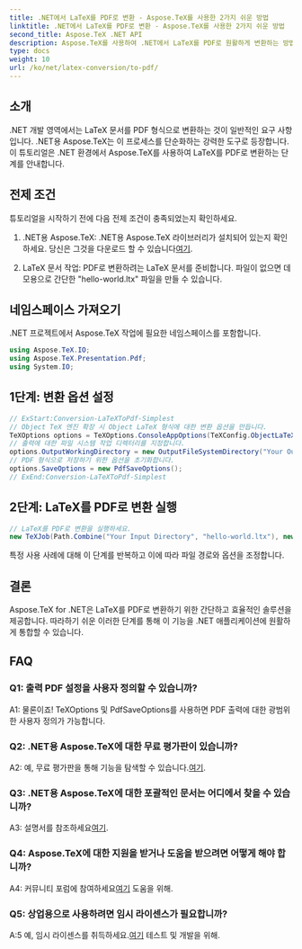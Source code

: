 ```yaml
---
title: .NET에서 LaTeX를 PDF로 변환 - Aspose.TeX를 사용한 2가지 쉬운 방법
linktitle: .NET에서 LaTeX를 PDF로 변환 - Aspose.TeX를 사용한 2가지 쉬운 방법
second_title: Aspose.TeX .NET API
description: Aspose.TeX를 사용하여 .NET에서 LaTeX를 PDF로 원활하게 변환하는 방법을 살펴보세요. PDF 출력을 손쉽게 통합하고 사용자 정의할 수 있습니다.
type: docs
weight: 10
url: /ko/net/latex-conversion/to-pdf/
---
```

## 소개

.NET 개발 영역에서는 LaTeX 문서를 PDF 형식으로 변환하는 것이 일반적인 요구 사항입니다. .NET용 Aspose.TeX는 이 프로세스를 단순화하는 강력한 도구로 등장합니다. 이 튜토리얼은 .NET 환경에서 Aspose.TeX를 사용하여 LaTeX를 PDF로 변환하는 단계를 안내합니다.

## 전제 조건

튜토리얼을 시작하기 전에 다음 전제 조건이 충족되었는지 확인하세요.

1.  .NET용 Aspose.TeX: .NET용 Aspose.TeX 라이브러리가 설치되어 있는지 확인하세요. 당신은 그것을 다운로드 할 수 있습니다[여기](https://releases.aspose.com/tex/net/).

2. LaTeX 문서 작업: PDF로 변환하려는 LaTeX 문서를 준비합니다. 파일이 없으면 데모용으로 간단한 "hello-world.ltx" 파일을 만들 수 있습니다.

## 네임스페이스 가져오기

.NET 프로젝트에서 Aspose.TeX 작업에 필요한 네임스페이스를 포함합니다.

```csharp
using Aspose.TeX.IO;
using Aspose.TeX.Presentation.Pdf;
using System.IO;
```

## 1단계: 변환 옵션 설정

```csharp
// ExStart:Conversion-LaTeXToPdf-Simplest
// Object TeX 엔진 확장 시 Object LaTeX 형식에 대한 변환 옵션을 만듭니다.
TeXOptions options = TeXOptions.ConsoleAppOptions(TeXConfig.ObjectLaTeX);
// 출력에 대한 파일 시스템 작업 디렉터리를 지정합니다.
options.OutputWorkingDirectory = new OutputFileSystemDirectory("Your Output Directory");
// PDF 형식으로 저장하기 위한 옵션을 초기화합니다.
options.SaveOptions = new PdfSaveOptions();
// ExEnd:Conversion-LaTeXToPdf-Simplest
```

## 2단계: LaTeX를 PDF로 변환 실행

```csharp
// LaTeX를 PDF로 변환을 실행하세요.
new TeXJob(Path.Combine("Your Input Directory", "hello-world.ltx"), new PdfDevice(), options).Run();
```

특정 사용 사례에 대해 이 단계를 반복하고 이에 따라 파일 경로와 옵션을 조정합니다.

## 결론

Aspose.TeX for .NET은 LaTeX를 PDF로 변환하기 위한 간단하고 효율적인 솔루션을 제공합니다. 따라하기 쉬운 이러한 단계를 통해 이 기능을 .NET 애플리케이션에 원활하게 통합할 수 있습니다.

## FAQ

### Q1: 출력 PDF 설정을 사용자 정의할 수 있습니까?

A1: 물론이죠! TeXOptions 및 PdfSaveOptions를 사용하면 PDF 출력에 대한 광범위한 사용자 정의가 가능합니다.

### Q2: .NET용 Aspose.TeX에 대한 무료 평가판이 있습니까?

 A2: 예, 무료 평가판을 통해 기능을 탐색할 수 있습니다.[여기](https://releases.aspose.com/).

### Q3: .NET용 Aspose.TeX에 대한 포괄적인 문서는 어디에서 찾을 수 있습니까?

 A3: 설명서를 참조하세요[여기](https://reference.aspose.com/tex/net/).

### Q4: Aspose.TeX에 대한 지원을 받거나 도움을 받으려면 어떻게 해야 합니까?

 A4: 커뮤니티 포럼에 참여하세요[여기](https://forum.aspose.com/c/tex/47) 도움을 위해.

### Q5: 상업용으로 사용하려면 임시 라이센스가 필요합니까?

 A:5 예, 임시 라이센스를 취득하세요.[여기](https://purchase.aspose.com/temporary-license/) 테스트 및 개발을 위해.
